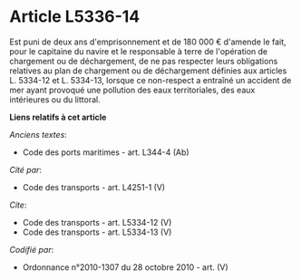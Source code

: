 # Article L5336-14

Est puni de deux ans d'emprisonnement et de 180 000 € d'amende le fait, pour le capitaine du navire et le responsable à terre
de l'opération de chargement ou de déchargement, de ne pas respecter leurs obligations relatives au plan de chargement ou de
déchargement définies aux articles L. 5334-12 et L. 5334-13, lorsque ce non-respect a entraîné un accident de mer ayant
provoqué une pollution des eaux territoriales, des eaux intérieures ou du littoral.

**Liens relatifs à cet article**

_Anciens textes_:

  - Code des ports maritimes - art. L344-4 (Ab)

_Cité par_:

  - Code des transports - art. L4251-1 (V)

_Cite_:

  - Code des transports - art. L5334-12 (V)
  - Code des transports - art. L5334-13 (V)

_Codifié par_:

  - Ordonnance n°2010-1307 du 28 octobre 2010 - art. (V)
